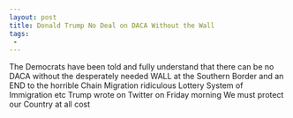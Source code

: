 ```yaml
---
layout: post
title: Donald Trump No Deal on DACA Without the Wall
tags:
 -
---
```

The Democrats have been told and fully understand that there can be no DACA without the desperately needed WALL at the Southern Border and an END to the horrible Chain Migration  ridiculous Lottery System of Immigration etc Trump wrote on Twitter on Friday morning We must protect our Country at all cost
